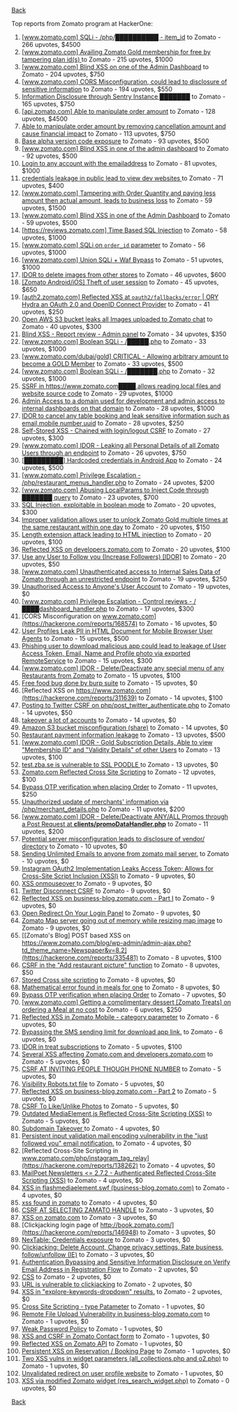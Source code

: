 [Back](../README.md)

Top reports from Zomato program at HackerOne:

1. [[www.zomato.com] SQLi - /php/██████████ - item_id](https://hackerone.com/reports/403616) to Zomato - 266 upvotes, $4500
2. [[www.zomato.com] Availing Zomato Gold membership for free by tampering plan id(s) ](https://hackerone.com/reports/511044) to Zomato - 215 upvotes, $1000
3. [[www.zomato.com] Blind XSS on one of the Admin Dashboard](https://hackerone.com/reports/724889) to Zomato - 204 upvotes, $750
4. [[www.zomato.com] CORS Misconfiguration, could lead to disclosure of sensitive information](https://hackerone.com/reports/426165) to Zomato - 194 upvotes, $550
5. [Information Disclosure through Sentry Instance ███████](https://hackerone.com/reports/697512) to Zomato - 165 upvotes, $750
6. [[api.zomato.com] Able to manipulate order amount](https://hackerone.com/reports/512968) to Zomato - 128 upvotes, $4500
7. [Able to manipulate order amount by removing cancellation amount and cause financial impact](https://hackerone.com/reports/614523) to Zomato - 113 upvotes, $750
8. [Base alpha version code exposure](https://hackerone.com/reports/167859) to Zomato - 93 upvotes, $500
9. [[www.zomato.com] Blind XSS in one of the admin dashboard](https://hackerone.com/reports/461272) to Zomato - 92 upvotes, $500
10. [Login to any account with the emailaddress](https://hackerone.com/reports/245408) to Zomato - 81 upvotes, $1000
11. [ credentials leakage in public lead to view dev websites ](https://hackerone.com/reports/511440) to Zomato - 71 upvotes, $400
12. [[www.zomato.com] Tampering with Order Quantity and paying less amount then actual amount, leads to business loss](https://hackerone.com/reports/403783) to Zomato - 59 upvotes, $1500
13. [[www.zomato.com] Blind XSS in one of the Admin Dashboard](https://hackerone.com/reports/419731) to Zomato - 59 upvotes, $500
14. [[https://reviews.zomato.com] Time Based SQL Injection](https://hackerone.com/reports/300176) to Zomato - 58 upvotes, $1000
15. [[www.zomato.com] SQLi on `order_id` parameter](https://hackerone.com/reports/358669) to Zomato - 56 upvotes, $1000
16. [[www.zomato.com] Union SQLi + Waf Bypass](https://hackerone.com/reports/258582) to Zomato - 51 upvotes, $1000
17. [IDOR to delete images from other stores](https://hackerone.com/reports/404797) to Zomato - 46 upvotes, $600
18. [[Zomato Android/iOS] Theft of user session](https://hackerone.com/reports/328486) to Zomato - 45 upvotes, $650
19. [[auth2.zomato.com] Reflected XSS at `oauth2/fallbacks/error` | ORY Hydra an OAuth 2.0 and OpenID Connect Provider](https://hackerone.com/reports/456333) to Zomato - 41 upvotes, $250
20. [Open AWS S3 bucket leaks all Images uploaded to Zomato chat](https://hackerone.com/reports/507097) to Zomato - 40 upvotes, $300
21. [Blind XSS - Report review - Admin panel](https://hackerone.com/reports/314126) to Zomato - 34 upvotes, $350
22. [[www.zomato.com] Boolean SQLi - /█████.php](https://hackerone.com/reports/297534) to Zomato - 33 upvotes, $1000
23. [[www.zomato.com/dubai/gold] CRITICAL - Allowing arbitrary amount to become a GOLD Member](https://hackerone.com/reports/254211) to Zomato - 33 upvotes, $500
24. [[www.zomato.com] Boolean SQLi - /███████.php](https://hackerone.com/reports/301257) to Zomato - 32 upvotes, $1000
25. [SSRF in https://www.zomato.com████ allows reading local files and website source code](https://hackerone.com/reports/271224) to Zomato - 29 upvotes, $1000
26. [Admin Access to a domain used for development and admin access to internal dashboards on that domain](https://hackerone.com/reports/271407) to Zomato - 28 upvotes, $1000
27. [IDOR to cancel any table booking and leak sensitive information such as email,mobile number,uuid](https://hackerone.com/reports/265258) to Zomato - 28 upvotes, $250
28. [Self-Stored XSS - Chained with login/logout CSRF](https://hackerone.com/reports/632017) to Zomato - 27 upvotes, $300
29. [[www.zomato.com] IDOR - Leaking all Personal Details of all Zomato Users through an endpoint](https://hackerone.com/reports/269937) to Zomato - 26 upvotes, $750
30. [[█████████] Hardcoded credentials in Android App](https://hackerone.com/reports/246995) to Zomato - 24 upvotes, $500
31. [[www.zomato.com] Privilege Escalation - /php/restaurant_menus_handler.php](https://hackerone.com/reports/300454) to Zomato - 24 upvotes, $200
32. [[www.zomato.com] Abusing LocalParams to Inject Code through ███████ query](https://hackerone.com/reports/341600) to Zomato - 23 upvotes, $700
33. [SQL Injection, exploitable in boolean mode](https://hackerone.com/reports/246412) to Zomato - 20 upvotes, $300
34. [Improper validation allows user to unlock Zomato Gold multiple times at the same restaurant within one day](https://hackerone.com/reports/486629) to Zomato - 20 upvotes, $150
35. [Length extension attack leading to HTML injection](https://hackerone.com/reports/251572) to Zomato - 20 upvotes, $100
36. [Reflected XSS on developers.zomato.com](https://hackerone.com/reports/418823) to Zomato - 20 upvotes, $100
37. [Use any User to Follow you (Increase Followers) [IDOR]](https://hackerone.com/reports/245969) to Zomato - 20 upvotes, $50
38. [[www.zomato.com] Unauthenticated access to Internal Sales Data of Zomato through an unrestricted endpoint](https://hackerone.com/reports/263535) to Zomato - 19 upvotes, $250
39. [Unauthorised Access to Anyone's User Account](https://hackerone.com/reports/202921) to Zomato - 19 upvotes, $0
40. [[www.zomato.com] Privilege Escalation - Control reviews - /████dashboard_handler.php](https://hackerone.com/reports/300099) to Zomato - 17 upvotes, $300
41. [CORS Misconfiguration on www.zomato.com](https://hackerone.com/reports/168574) to Zomato - 16 upvotes, $0
42. [User Profiles Leak PII in HTML Document for Mobile Browser User Agents](https://hackerone.com/reports/288596) to Zomato - 15 upvotes, $500
43. [Phishing user to download malicious app could lead to leakage of User Access Token, Email, Name and Profile photo via exported RemoteService](https://hackerone.com/reports/384257) to Zomato - 15 upvotes, $300
44. [[www.zomato.com] IDOR - Delete/Deactivate any special menu of any Restaurants from Zomato](https://hackerone.com/reports/264919) to Zomato - 15 upvotes, $100
45. [Free food bug done by burp suite](https://hackerone.com/reports/762883) to Zomato - 15 upvotes, $0
46. [Reflected XSS on https://www.zomato.com](https://hackerone.com/reports/311639) to Zomato - 14 upvotes, $100
47. [Posting to Twitter CSRF on php/post_twitter_authenticate.php](https://hackerone.com/reports/249234) to Zomato - 14 upvotes, $50
48. [takeover a lot of accounts](https://hackerone.com/reports/180388) to Zomato - 14 upvotes, $0
49. [Amazon S3 bucket misconfiguration (share)](https://hackerone.com/reports/229690) to Zomato - 14 upvotes, $0
50. [Restaurant payment information leakage](https://hackerone.com/reports/252043) to Zomato - 13 upvotes, $500
51. [[www.zomato.com] IDOR - Gold Subscription Details, Able to view "Membership ID" and "Validity Details" of other Users](https://hackerone.com/reports/344145) to Zomato - 13 upvotes, $100
52. [test.zba.se is vulnerable to SSL POODLE  ](https://hackerone.com/reports/201520) to Zomato - 13 upvotes, $0
53. [Zomato.com Reflected Cross Site Scripting](https://hackerone.com/reports/303522) to Zomato - 12 upvotes, $100
54. [Bypass OTP verification when placing Order](https://hackerone.com/reports/247158) to Zomato - 11 upvotes, $250
55. [Unauthorized update of merchants' information via /php/merchant_details.php](https://hackerone.com/reports/255651) to Zomato - 11 upvotes, $200
56. [[www.zomato.com] IDOR - Delete/Deactivate ANY/ALL Promos through a Post Request at **clients/promoDataHandler.php**](https://hackerone.com/reports/264754) to Zomato - 11 upvotes, $200
57. [Potential server misconfiguration leads to disclosure of vendor/ directory](https://hackerone.com/reports/271391) to Zomato - 10 upvotes, $0
58. [Sending Unlimited Emails to anyone from zomato mail server.](https://hackerone.com/reports/518928) to Zomato - 10 upvotes, $0
59. [Instagram OAuth2 Implementation Leaks Access Token; Allows for Cross-Site Script Inclusion (XSSI)](https://hackerone.com/reports/138270) to Zomato - 9 upvotes, $0
60. [XSS onmouseover ](https://hackerone.com/reports/139981) to Zomato - 9 upvotes, $0
61. [Twitter Disconnect CSRF](https://hackerone.com/reports/114127) to Zomato - 9 upvotes, $0
62. [Reflected XSS on business-blog.zomato.com - Part I](https://hackerone.com/reports/137905) to Zomato - 9 upvotes, $0
63. [Open Redirect On Your Login Panel](https://hackerone.com/reports/473064) to Zomato - 9 upvotes, $0
64. [Zomato Map server going out of memory while resizing map image](https://hackerone.com/reports/751904) to Zomato - 9 upvotes, $0
65. [[Zomato's Blog] POST based XSS on https://www.zomato.com/blog/wp-admin/admin-ajax.php?td_theme_name=Newspaper&v=8.2](https://hackerone.com/reports/335481) to Zomato - 8 upvotes, $100
66. [CSRF in the "Add restaurant picture" function](https://hackerone.com/reports/169699) to Zomato - 8 upvotes, $50
67. [Stored Cross site scripting](https://hackerone.com/reports/145246) to Zomato - 8 upvotes, $0
68. [Mathematical error  found in meals for one](https://hackerone.com/reports/819333) to Zomato - 8 upvotes, $0
69. [Bypass OTP verification when placing Order](https://hackerone.com/reports/142221) to Zomato - 7 upvotes, $0
70. [[www.zomato.com] Getting a complimentary dessert [Zomato Treats] on ordering a Meal at no cost](https://hackerone.com/reports/321938) to Zomato - 6 upvotes, $250
71. [Reflected XSS in Zomato Mobile - category parameter](https://hackerone.com/reports/230119) to Zomato - 6 upvotes, $0
72. [Bypassing the SMS sending limit for download app link.](https://hackerone.com/reports/517711) to Zomato - 6 upvotes, $0
73. [IDOR in treat subscriptions](https://hackerone.com/reports/313050) to Zomato - 5 upvotes, $100
74. [Several XSS affecting Zomato.com and developers.zomato.com](https://hackerone.com/reports/114631) to Zomato - 5 upvotes, $0
75. [CSRF AT INVITING PEOPLE THOUGH PHONE NUMBER](https://hackerone.com/reports/113865) to Zomato - 5 upvotes, $0
76. [Visibility  Robots.txt file](https://hackerone.com/reports/156182) to Zomato - 5 upvotes, $0
77. [Reflected XSS on business-blog.zomato.com - Part 2](https://hackerone.com/reports/137906) to Zomato - 5 upvotes, $0
78. [CSRF To Like/Unlike Photos](https://hackerone.com/reports/230837) to Zomato - 5 upvotes, $0
79. [Outdated MediaElement.js Reflected Cross-Site Scripting (XSS)](https://hackerone.com/reports/155228) to Zomato - 5 upvotes, $0
80. [Subdomain Takeover ](https://hackerone.com/reports/113869) to Zomato - 4 upvotes, $0
81. [Persistent input validation mail encoding vulnerability  in the "just followed you" email notification.](https://hackerone.com/reports/114879) to Zomato - 4 upvotes, $0
82. [Reflected Cross-Site Scripting in www.zomato.com/php/instagram_tag_relay](https://hackerone.com/reports/138262) to Zomato - 4 upvotes, $0
83. [MailPoet Newsletters \<= 2.7.2 - Authenticated Reflected Cross-Site Scripting (XSS)](https://hackerone.com/reports/200355) to Zomato - 4 upvotes, $0
84. [XSS in flashmediaelement.swf (business-blog.zomato.com)](https://hackerone.com/reports/200351) to Zomato - 4 upvotes, $0
85. [xss found in zomato](https://hackerone.com/reports/240989) to Zomato - 4 upvotes, $0
86. [CSRF AT SELECTING ZAMATO HANDLE](https://hackerone.com/reports/113857) to Zomato - 3 upvotes, $0
87. [XSS on zomato.com](https://hackerone.com/reports/143294) to Zomato - 3 upvotes, $0
88. [Clickjacking login page of http://book.zomato.com/](https://hackerone.com/reports/146948) to Zomato - 3 upvotes, $0
89. [NexTable: Credentials exposure](https://hackerone.com/reports/120941) to Zomato - 3 upvotes, $0
90. [Clickjacking: Delete Account, Change privacy settings, Rate business, follow/unfollow (IE)](https://hackerone.com/reports/338569) to Zomato - 3 upvotes, $0
91. [Authentication Bypassing and Sensitive Information Disclosure on Verify Email Address in Registration Flow](https://hackerone.com/reports/124151) to Zomato - 2 upvotes, $0
92. [CSS](https://hackerone.com/reports/145686) to Zomato - 2 upvotes, $0
93. [URL is vulnerable to clickjacking](https://hackerone.com/reports/337219) to Zomato - 2 upvotes, $0
94. [XSS in "explore-keywords-dropdown" results.](https://hackerone.com/reports/347567) to Zomato - 2 upvotes, $0
95. [Cross Site Scripting - type Patameter](https://hackerone.com/reports/114151) to Zomato - 1 upvotes, $0
96. [Remote File Upload Vulnerability in business-blog.zomato.com](https://hackerone.com/reports/114389) to Zomato - 1 upvotes, $0
97. [Weak Password Policy](https://hackerone.com/reports/115036) to Zomato - 1 upvotes, $0
98. [XSS and CSRF in Zomato Contact form](https://hackerone.com/reports/115248) to Zomato - 1 upvotes, $0
99. [Reflected XSS on Zomato API](https://hackerone.com/reports/125762) to Zomato - 1 upvotes, $0
100. [Persistent XSS on Reservation / Booking Page](https://hackerone.com/reports/123005) to Zomato - 1 upvotes, $0
101. [Two XSS vulns in widget parameters (all_collections.php and o2.php)](https://hackerone.com/reports/115560) to Zomato - 1 upvotes, $0
102. [Unvalidated redirect on user profile website](https://hackerone.com/reports/143265) to Zomato - 1 upvotes, $0
103. [XSS via modified Zomato widget (res_search_widget.php)](https://hackerone.com/reports/115402) to Zomato - 0 upvotes, $0


[Back](../README.md)